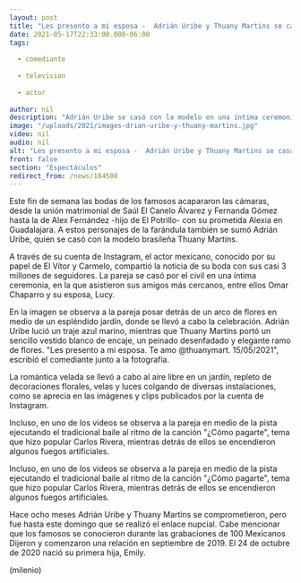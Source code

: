 ```yaml
---
layout: post
title: "Les presento a mi esposa -  Adrián Uribe y Thuany Martins se casan; así fue la boda"
date: 2021-05-17T22:33:00.000-06:00
tags:
  
  - comediante
  
  - television
  
  - actor
  
author: nil
description: "Adrián Uribe se casó con la modelo en una íntima ceremonia por el civil que se llevó a cabo en un jardín. "
image: "/uploads/2021/images-drian-uribe-y-thuany-martins.jpg"
video: nil
audio: nil
alt: "Les presento a mi esposa -  Adrián Uribe y Thuany Martins se casan; así fue la boda"
front: false
section: "Espectáculos"
redirect_from: /news/184508
---
```


Este fin de semana las bodas de los famosos acapararon las cámaras, desde la unión matrimonial de Saúl El Canelo Álvarez y Fernanda Gómez hasta la de Alex Fernández -hijo de El Potrillo- con su prometida Alexia en Guadalajara. A estos personajes de la farándula también se sumó Adrián Uribe, quien se casó con la modelo brasileña Thuany Martins.  

A través de su cuenta de Instagram, el actor mexicano, conocido por su papel de El Vítor y Carmelo, compartió la noticia de su boda con sus casi 3 millones de seguidores. La pareja se casó por el civil en una íntima ceremonia, en la que asistieron sus amigos más cercanos, entre ellos Omar Chaparro y su esposa, Lucy.  

En la imagen se observa a la pareja posar detrás de un arco de flores en medio de un espléndido jardín, donde se llevó a cabo la celebración. Adrián Uribe lució un traje azul marino, mientras que Thuany Martins portó un sencillo vestido blanco de encaje, un peinado desenfadado y elegante ramo de flores. "Les presento a mi esposa. Te amo @thuanymart. 15/05/2021", escribió el comediante junto a la fotografía.  

La romántica velada se llevó a cabo al aire libre en un jardín, repleto de decoraciones florales, velas y luces colgando de diversas instalaciones, como se aprecia en las imágenes y clips publicados por la cuenta de Instagram.

Incluso, en uno de los videos se observa a la pareja en medio de la pista ejecutando el tradicional baile al ritmo de la canción "¿Cómo pagarte", tema que hizo popular Carlos Rivera, mientras detrás de ellos se encendieron algunos fuegos artificiales.  

Incluso, en uno de los videos se observa a la pareja en medio de la pista ejecutando el tradicional baile al ritmo de la canción "¿Cómo pagarte", tema que hizo popular Carlos Rivera, mientras detrás de ellos se encendieron algunos fuegos artificiales.  

Hace ocho meses Adrián Uribe y Thuany Martins se comprometieron, pero fue hasta este domingo que se realizó el enlace nupcial. Cabe mencionar que los famosos se conocieron durante las grabaciones de 100 Mexicanos Dijeron y comenzaron una relación en septiembre de 2019. El 24 de octubre de 2020 nació su primera hija, Emily.  

(milenio)